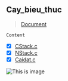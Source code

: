 ## Cay_bieu_thuc

> [Document](https://drive.google.com/file/d/14Ad4P6sLkl22PxFl6ksYXhiVNTNQ4kKT/view)

`Content`
- [x] [CStack.c](https://github.com/phamvlap/Cay_bieu_thuc/blob/master/CStack.c)
- [x] [NStack.c](https://github.com/phamvlap/Cay_bieu_thuc/blob/master/NStack.c)
- [x] [Caidat.c](https://github.com/phamvlap/Cay_bieu_thuc/blob/master/CaiDat.c)

![This is image](https://www.bleepstatic.com/content/hl-images/2022/04/08/GitHub___headpic.jpg?rand=935937499)
